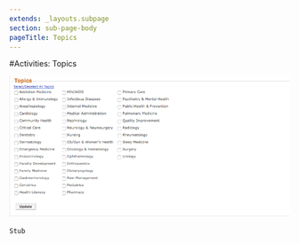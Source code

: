 ```yaml
---
extends: _layouts.subpage
section: sub-page-body
pageTitle: Topics
---
```


#Activities: Topics

![image of publishing options](../img/activity/topics.png)


`Stub`
